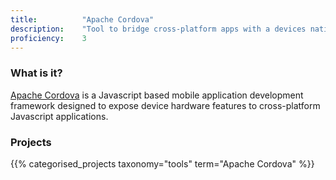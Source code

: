 ```yaml
---
title: 			"Apache Cordova"
description: 	"Tool to bridge cross-platform apps with a devices native functionality."
proficiency:	3
---
```


### What is it?
[Apache Cordova](https://cordova.apache.org/) is a Javascript based mobile application development framework designed to expose device hardware features to cross-platform Javascript applications.

### Projects
{{% categorised_projects taxonomy="tools" term="Apache Cordova" %}}